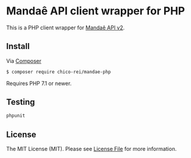 # Mandaê API client wrapper for PHP

This is a PHP client wrapper for [Mandaê API v2](https://dev.mandae.com.br/api/index.html).

## Install

Via [Composer](https://getcomposer.org/)

```bash
$ composer require chico-rei/mandae-php
```

Requires PHP 7.1 or newer.

## Testing

```bash
phpunit
```

## License

The MIT License (MIT). Please see [License File](LICENSE.md) for more information.